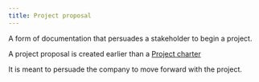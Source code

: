 ```yaml
---
title: Project proposal
---
```

A form of documentation that persuades a stakeholder to begin a project. 

A project proposal is created earlier than a [Project charter](project-initiation/project-charter.md)

It is meant to persuade the company to move forward with the project. 

